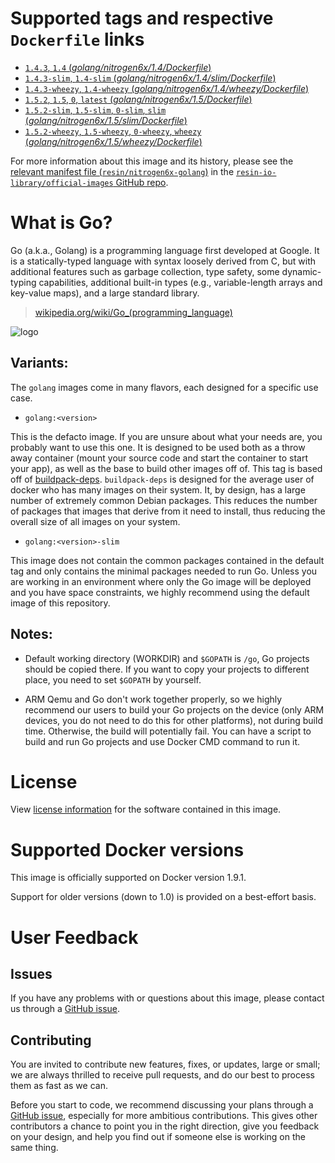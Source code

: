 # Supported tags and respective `Dockerfile` links

-	[`1.4.3`, `1.4` (*golang/nitrogen6x/1.4/Dockerfile*)](https://github.com/resin-io-library/base-images/blob/22e06093d343189f1d7c0b1c6904528638a99640/golang/nitrogen6x/1.4/Dockerfile)
-	[`1.4.3-slim`, `1.4-slim` (*golang/nitrogen6x/1.4/slim/Dockerfile*)](https://github.com/resin-io-library/base-images/blob/22e06093d343189f1d7c0b1c6904528638a99640/golang/nitrogen6x/1.4/slim/Dockerfile)
-	[`1.4.3-wheezy`, `1.4-wheezy` (*golang/nitrogen6x/1.4/wheezy/Dockerfile*)](https://github.com/resin-io-library/base-images/blob/bd2ed2c82109c22cfab5b07b1b312b8e6450e643/golang/nitrogen6x/1.4/wheezy/Dockerfile)
-	[`1.5.2`, `1.5`, `0`, `latest` (*golang/nitrogen6x/1.5/Dockerfile*)](https://github.com/resin-io-library/base-images/blob/22e06093d343189f1d7c0b1c6904528638a99640/golang/nitrogen6x/1.5/Dockerfile)
-	[`1.5.2-slim`, `1.5-slim`, `0-slim`, `slim` (*golang/nitrogen6x/1.5/slim/Dockerfile*)](https://github.com/resin-io-library/base-images/blob/22e06093d343189f1d7c0b1c6904528638a99640/golang/nitrogen6x/1.5/slim/Dockerfile)
-	[`1.5.2-wheezy`, `1.5-wheezy`, `0-wheezy`, `wheezy` (*golang/nitrogen6x/1.5/wheezy/Dockerfile*)](https://github.com/resin-io-library/base-images/blob/5dfce6ddcc6095da54a5e59ee35e0a208891b82b/golang/nitrogen6x/1.5/wheezy/Dockerfile)

For more information about this image and its history, please see the [relevant manifest file (`resin/nitrogen6x-golang`)](https://github.com/resin-io-library/official-images/blob/master/library/nitrogen6x-golang) in the [`resin-io-library/official-images` GitHub repo](https://github.com/resin-io-library/official-images).

# What is Go?

Go (a.k.a., Golang) is a programming language first developed at Google. It is a statically-typed language with syntax loosely derived from C, but with additional features such as garbage collection, type safety, some dynamic-typing capabilities, additional built-in types (e.g., variable-length arrays and key-value maps), and a large standard library.

> [wikipedia.org/wiki/Go_(programming_language)](http://en.wikipedia.org/wiki/Go_%28programming_language%29)

![logo](https://raw.githubusercontent.com/resin-io-library/docs/master/nitrogen6x-golang/logo.png)

## Variants:

The `golang` images come in many flavors, each designed for a specific use case.

* `golang:<version>`

This is the defacto image. If you are unsure about what your needs are, you probably want to use this one. It is designed to be used both as a throw away container (mount your source code and start the container to start your app), as well as the base to build other images off of. This tag is based off of [buildpack-deps](#buildpack-deps). `buildpack-deps` is designed for the average user of docker who has many images on their system. It, by design, has a large number of extremely common Debian packages. This reduces the number of packages that images that derive from it need to install, thus reducing the overall size of all images on your system.

* `golang:<version>-slim`

This image does not contain the common packages contained in the default tag and only contains the minimal packages needed to run Go. Unless you are working in an environment where only the Go image will be deployed and you have space constraints, we highly recommend using the default image of this repository.

## Notes:

* Default working directory (WORKDIR) and `$GOPATH` is `/go`, Go projects should be copied there. If you want to copy your projects to different place, you need to set `$GOPATH` by yourself.

* ARM Qemu and Go don't work together properly, so we highly recommend our users to build your Go projects on the device (only ARM devices, you do not need to do this for other platforms), not during build time. Otherwise, the build will potentially fail. You can have a script to build and run Go projects and use Docker CMD command to run it.

# License

View [license information](http://golang.org/LICENSE) for the software contained in this image.

# Supported Docker versions

This image is officially supported on Docker version 1.9.1.

Support for older versions (down to 1.0) is provided on a best-effort basis.

# User Feedback

## Issues

If you have any problems with or questions about this image, please contact us through a [GitHub issue](https://github.com/resin-io-library/base-images/issues).

## Contributing

You are invited to contribute new features, fixes, or updates, large or small; we are always thrilled to receive pull requests, and do our best to process them as fast as we can.

Before you start to code, we recommend discussing your plans through a [GitHub issue](https://github.com/resin-io-library/base-images/issues), especially for more ambitious contributions. This gives other contributors a chance to point you in the right direction, give you feedback on your design, and help you find out if someone else is working on the same thing.
